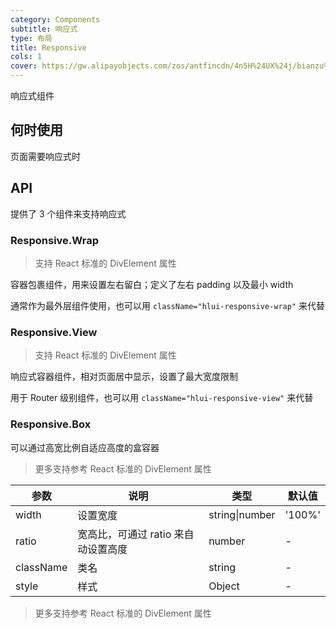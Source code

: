 ```yaml
---
category: Components
subtitle: 响应式
type: 布局
title: Responsive
cols: 1
cover: https://gw.alipayobjects.com/zos/antfincdn/4n5H%24UX%24j/bianzu%2525204.svg
---
```


响应式组件

## 何时使用

页面需要响应式时

## API

提供了 3 个组件来支持响应式

### Responsive.Wrap

> 支持 React 标准的 DivElement 属性

容器包裹组件，用来设置左右留白；定义了左右 padding 以及最小 width

通常作为最外层组件使用，也可以用 `className="hlui-responsive-wrap"` 来代替

### Responsive.View

> 支持 React 标准的 DivElement 属性

响应式容器组件，相对页面居中显示，设置了最大宽度限制

用于 Router 级别组件，也可以用 `className="hlui-responsive-view"` 来代替

### Responsive.Box

可以通过高宽比例自适应高度的盒容器

> 更多支持参考 React 标准的 DivElement 属性

| 参数      | 说明                                | 类型           | 默认值 |
| --------- | ----------------------------------- | -------------- | ------ |
| width     | 设置宽度                            | string\|number | '100%' |
| ratio     | 宽高比，可通过 ratio 来自动设置高度 | number         | -      |
| className | 类名                                | string         | -      |
| style     | 样式                                | Object         | -      |

> 更多支持参考 React 标准的 DivElement 属性
